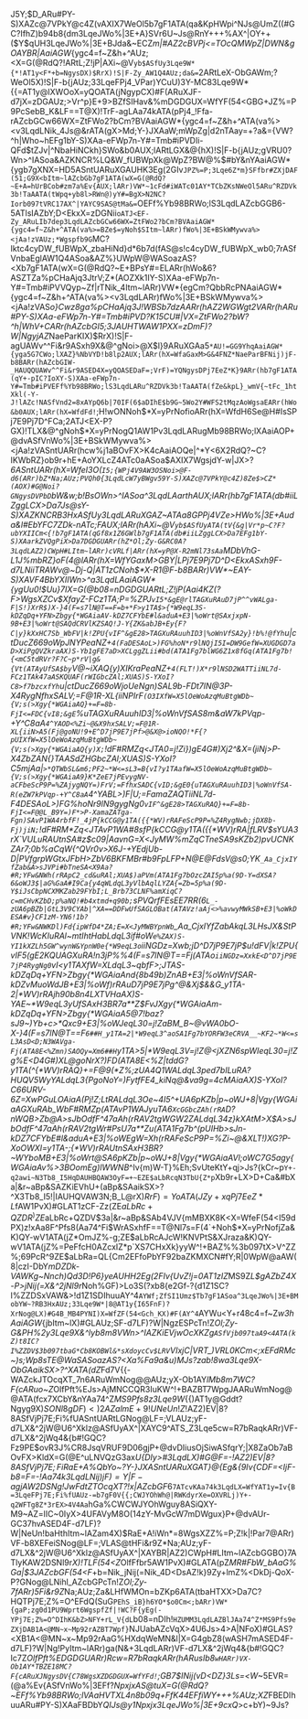J5Y;$D_ARu#PY-S)XAZc@7VPkY@c4Z(vAXIX7WeOl5b7gF1ATA(qa&KpHWpi^NJs@UmZ((#GC?IfhZ)b94b8{dm3LqeJWo%|3E+A}SVr6U~Js@RnY+++%AX^|OY++($Y$qUH3LqeJWo%|3E+BJda&~ECZ*m|#AZ2cBVPj<=TOcQMWpZ|DWN&gOAYBR|AaiAGW*{ygc4=f~Z&h+^AUz;<X=G(@RdQ?!ARtL;Z!jP|AXi~@V`yb$ASfUy3Lqe9W*{*!AT1y<F*+b=NgysDX)$RrX)!S|F-Zy_AW1Q4AUz;da&=`2ARtLeX-ObGAWm;?WeOl5X)!S|F-b{jAUz;33LqeFPj4_VPar)YCuU)3Y-MC83Lqe9W*{{=AT1y@IXWOoX=yQOATA(jNgypCX)#F(ARuXJF-d7jX=zDGAUz;>Vr^p}E+9>BZfSIHav&%mDGDGUX=WfYF(54<GBG+JZ%=P9PcSebB_K&LF==T@X)!TrF-agLAa74kATA(pPj4_!Ffa-rAZcbGCw66WX=ZtFWo2?bCm?BVAaiAGW*{ygc4=f~Z&h+^ATA(va%><v3LqdLNik_4Js@&rATA(gX>Md;Y-}JXAaW;mWpZg|d2nTAay=+?a&={VW?^h|Who~hEFg1bY-S)XAa-eFWp7n-Y#=Tmb#iPVDIi-QFd$tZJv|^NbaHiNCkh}SWo&b0AUX;lARtLGX&@{hX)!S|F-b{jAUz;gVRU0?Wn>^IASoa&AZKNCR%LQ&W_fUBWpXk@WpZ?BW@%$#bY&nYAaiAGW*{ygb7gXNX=HD5ASntUARuXGAUHK3Eg(2GIv`JPZ%=P;3Lqe6Z*m}SFfbr#ZXjDAF(51;G9X<bItm~lAZcbGb7gF1ATA(wX=G(@RdQ?~E+A=hUrBCob#zm7a%Ev{AUX;lARr)VW*~1cFd#iWATc01AY*TCbZKsNWeOl5ARu^RZDVk3b!TaAATA(tWpq+yb8l>RWn@)yY#=BgX>N2NC?Iorb097tVRC17AX^|YAYC9SAS@tMa&=`OEFf%Yb98BRWo;lS3LqdLAZcbGGB6-5ATlsIAZbY;D<EkxX=zDGNii`oATJ<EF-Zy_ARuLIb7dep3LqdLAZcbGCw66WX=ZtFWo2?bCm?BVAaiAGW*{ygc4=f~Z&h+^ATA(va%>=BZe$=yNoh$SItm~lARr)fWo%|3E+BSkWMywva%><jAa!zVAUz;*Wgspfb9G`MC?Iktc4cyDW_fUBWpX_zbaHiNd}d*6b7d(fAS@s!c4cyDW_fUBWpX_wb0;7rASfVnbaEglAW1Q4ASoa&AZ%}UWpW@WASoazAS?<Xb7gF1ATA(wX=G(@RdQ?~E+BPsY#=ELARr(hWo&6?ASZTZa%pCHaAjq3JtrV;Z*(AOZXk1IY-S)XAa-eFWp7n-Y#=Tmb#iPVVQyp~Zf|rTNik_4Itm~lARr)VW*{egCm?QbbRcPNAaiAGW*{ygc4=f~Z&h+^ATA(va%><v3LqdLARr)fWo%|3E+BSkWMywva%><jAa!zVAS*o}Cwz8ga%pCHaAjq3J!WBSb7dzAARr(hAZ2WGWgt2VARr(hARu#PY-S)XAa-eFWp7n-Y#=Tmb#iPVD?K15CU#|VX=ZtFWo2?bW?^h|WhV+CARr(hAZcbGI5;3JAUHTWAW1PXX=zDmF)?W|NgyjAZ*NaeParKIX)$RrX)!S|F-agUAWv^^Fi&r9ASxh9X&@^gNoi>@X$l}9ARuXGAa5`*AU!=GG9YhqAaiAGW*{yga5G7CWo;lXAZ}%NbVYD!b8lp2AUX;lARr(hX=WfaGaxM>G&4FNZ*NaeParBFNij)jF-b8BARr(hAZcbGIW-_HAUQQUAWv^^Fi&r9ASED4X=yQOASEDaF=;VrF)=YQNgysDPj7EeZ*K}9ARr(hb7gF1ATA(qY+-pIC?IoXY-S)XAa-eFWp7n-Y#=Tmb#iPVEFf%Yb98BRWo;lS3LqdLARu^RZDVk3b!TaAATA(fZe&kpL}_wmV{~tFc_1htXkl(-Y-J!lAZc!NASfVnd2=8xAYpQ6b|70IF(6$aDIhE$b9G~5Wo2Y#WFS2tMqzAoWgsaEARr(hWo&b0AUX;lARr(hX=WfdFd!`;H!wONNoh$*X=yPrNofioARr(hX=WfdH6Se@H#IsSPj7E9Pj7D^FCa;2ATJ<EX-P?GX)!TLX&@^gNoh$*X=yPrNogQ1AW1Pv3LqdLARugMb98BRWo;lXAaiAOP+@dvASfVnWo%|3E+BSkWMywva%><jAa!zVASntUARr(hcw%j1aBOvFX>K4cAaiAOQe|^*Y<6X2RdQ?~C?IKWbRZ}ob9r+hE+AoYXLcZ4ATc0aASoa$AXIX7WgsjdY-w|JX>?_6ASntUARr(hX=WfeI3O(`I5;{WPj4V9AW3OSNoi>@F-d6(ARr)bZ*Na;AUz;PVQh0{3LqdLcW7yBWgv59Y-S)XAZc@7VPkY@c4Z)8Ze$>CZ*(AOX)#G@Noi?GNgysDVPbD`bW&w;b!BsOWn>^IASoa^3LqdLAarthAUX;lARr(hb7gF1ATA(db#iiLZggLCX>Da7Js@*sY-S)XAZKNCRB3HxASfUy3LqdLARuXGAZ~ATAa8GPPj4V$Ze$>HWo%|3E+Auda&l#EbYFC7ZDk-nATc;FAUX;lARr(hAXi~@V`yb$ASfUyATA(tV{&g|Vr*p~C?F?ubYXIICm<{!b7gF1ATA(qGf8x1Z6GWlb7gF1ATA(db#iiLZggLCX>Da7EFg1bY-S)XAarkZVQgPiX>Da7DGDGUARr(hZ*Ol;Zy-G&RC0A?3LqdLAZ2)CWpH#LItm~lARr)cVRLf|ARr(hX=yP@X-R2mNl73sAa`MDbVhG-L1J%mbRZ}oF(4@lARr(hX=WfYGaxM>GBY|LPj7E9Pj7D^D<EkxASxh9F-d7LNiiTRAWv@~Dj-Q|AT1zCNoh$*X-R1@F-b8BARr)VW*~EAY-S)XAVF4BbYXIIWn>^a3LqdLAaiAGW*{ygUu0!$Uu}7IX=G(@b08=nDGDGUARtL;Z!jP(Aai4KZ(?F>WgsXZCv$XfayZ-FCz1TA;P=%ZPJ`vI5*&gE@rlTAGXuRAuD7jP^^vWALga-F|S!)XrR$)X-}4(F=s7lN@T==F=b+*F>y1TA$>{*W9eqL3S-kDZqDq+YFN>Zbgy{*WGAiaAV-kDZ7CFYbE#l&aduA+E3|%oWrt@SAxjxpN-9B+E3|%oWrt@SAQdCRVlKZSAQ!J-Y{ZK&abJB+Ey{F?C|y}kXxHC7Sb_WbFV|k!ZPU{vIF^&gE28>TAGXuRAuuhID3|%oWnVfSA2y}!b%!@fYh`u|ctDucZ669oWpJNYPeaN*Z+`4(FaDESAoL>)FG%hoN*r9lNQjI5I=DW9GefW=XUGDGD7aD>XiPgQVZkraAX)S-Yb1gFE7aD>XCLggZLii#bd(ATA1Fg7blWG6Z1x8fGq(ATA1Fg7b!{<mC5tdRVr?F?C~p*rV|g&{Vt(ATAyUfSA$by`V@~iXAQ{y)XIKraPeaN*Z+`4(FLT!)X*r9lNSD2WATTiiNL7d-FCz1TAk47aASKQUAF(rWIGbcZAl;XUAS)S-YXoI?C8>f7bzcxfYh`u|ctDucZ669oWjoUeNgn)SAL9b-FDt7lN@3P-X4RygNfhxSALV;=F@1R-XL{iiNPIr*F`(O3IXfW=X5lOeWoAzqMuBtgWDb~{V;s(>Xgy{*WGAiaAQ}+=F=8b-FjI<=FDC{vI8;&gE`%uTAGXuRAuuhID3|%oWnVfSAS8m&aW7kPVqp-+Y^C8aA`4^YAOD<%Zi~@&X9hxSALV;=F@1R-XL{iiN>A5(Fj@goNU!9+E^D7jP9E7jPf>@&X@>ioNQO!*F{?pUIXfW=X5lOeWoAzqMuBtgWDb~{V;s(>Xgy{*WGAiaAQ{y)X;`!dF#RM*Zq<JTA0=j!Zi})gE4G#)Xj2^&X=(jiNj>P-X4ZbZAN{}TAASdZHGbcZAl;XUAS)S-YXoI?C5mjAa|`>*QTWbSL&m6;PF2~*W<=sL3=B{vI?y1TAafW=X5lOeWoAzqMuBtgWDb~{V;s(>Xgy{*WGAiaA9}K*ZeE7jPEvygNV-aCFbeScP9P=%ZAjygNQY=)FrV;=FfhxSADC{vID;&gE0{uTAGXuRAuuhID3|%oWnVfSA-R(eZW7kPVqp-+Y^C8aA`4^YABL>)F|U;=FamaZAQTiiNL7d-F4DESAoL>)FG%hoN*r9lN9gygNg0`vIF^&gE28>TAGXuRAQ}+=F=8b-FjI<=F@@L_B9Y=)F*>P-XamaZATga-Fgn)SAvP1WA4rbfF!_4jP{kCCG@y1TA({{*WV)rRAFeScP9P=%Z4RygNwb;jDX8b-Fj)jiN;`!dF#RM*Zq<JTAvP1WA#8sfP{kCCG@y1TA({{*WV)rRA|fLRV$sYUA3rX`VULuRAUtnSA#z$_c09|AavnG=X<JyMW%mZqCTneSA9sKZb2)pvUCNKZAr7;0b%aCqW{_^QVr0v>X6J-+YEdjUb-D|PVfgrpWGtxJFbH>ZbV6BKFMBr#b9FpLFP+N@E@FdsV@s0;YK`_Aa_CjxIYfZab&A>sJVPi#bTneSA<X9Aa?#R;YFw&NWh(rRApC2_cd&uRAl;XUA$)aPVm(ATA1Fg7bOzcZAI5p%a(9D-Y=dXSA?6&oWJ3$|aG%GaA#I9Ca{y4qWLdqL3yVlbAqlLYZA{=Zb=5p%a(9D-Y$iJsCbpNCXMKZab29FYbI;L_Brb73CLNF%amXiqC?c=mCHvKZbD;p%aNQ!#b4xtmd+q90b;`sPVQrfFEsEE7RR(6`L_-zUA6pBZb|GtL3V9CYAb|^XA==DDFwUfSAGLOBat(ATAVz!aAj<>%avwyMWkSB+E3|%oWkDESA#v}CF1zM-YN6!1b?#R;YFw&NWKDl)Fd{ipWfD4*ZA;E=X<JyMWBYpnWb`_Aa_CjxIYfZabAkqL3LHsJX&StPVNK!WcKIuRAl~mtIhtHabLdqL3if#oW`e%ZAX)S-YI1kXZLh5GW^wynW&YpnW0e{*W9eqL3o`iiNGDz=Xwb;jD^D7jP9E7jP$u!dFV|k!ZPU{vIF5(gE2KQUAGXuRA!n3jP%%4(F=s7lN@T==Fj(ATAo`iiNGDz=XxkE<D^D7jP9E7jP4RygNg0`vI<y1TAXfW=XLdqL3~qbfF>;JTAS-kDZqDq+YFN>Zbgy{*WGAiaAnd{8b49b)ZnAB+E3|%oWnVfSAR-kDZvMuoWdJB+E3|%oWf)rRAuD7jP9E7jPg^@&Xj$&&G_y1TA-2|*WV)rRAjh90b8n4LXTVHaAX)S-YAE~*W9eqL3yUfSAxH3BR7a**Z$FvJXgy{*WGAiaAm-kDZqDq+YFN>Zbgy{*WGAiaA5@7!baz?sJ9~)Yb+c>*Qxc9+E3|%oWJeqL30=j!ZaBM_B~@vWA0bO-X-}4(F=s7lN@T==F`6##H_y1TA=2|*W9eqL3^aoSA1Fg7bYORFW3eCRVA__~KF2~*W<=sL3AsD<D;N3WAVga-Fj(ATA8E<%Zmn)SAOQy=Xm6##H`y1TA>5|*W9eqL3V=j!Z@<jXZN6spWIeqL30=j!Zg%E<D4G#)XL@goNrX?)FD(ATA8E<%Z|tddG?y1TA(^{*WV)rRAQ}+=F@9(*Z%;zUA4Q1WALdqL3ped7bILuRA?HUQV5WyYALdqL3{PgoNoY=)FytfFE4_kiNq@&va9g=4cMAiaAX)S-YXoI?C66URV-6Z=XwPGuLOAiaA(Pj!Z;LtRALdqL3Oe~4I5^+UA6pKZb|p~oWJ+8|Vgy{*WGAiaAGXuRAb_WbF#RM*Zp(ATAvP1WAJyuTA6`XcGGbcZAh(rRA`D?nWQB>Zb@A>sJbOdfF^47aAh(rRAV2tgWGW2ZALdqL34z}kXAtM>X$A>sJbOdfF^47aAh(rRAV2tgWr#PsU7a**Zu(ATA1Fg7b^(pUIHb>sJn-kDZ7CFYbE#l&aduA+E3|%oWEgW=Xh(rRAFeScP9P=%Zi~@&XLT!)XG?P-XoOWXI=y1TA-;{*WV)rRAUtnSAxH3BR?~WYboMB+E3|%oWrt@SA6pKZb|p~oWJ+8|Vgy{*WGAiaAVl;oWC7G5agy{*WGAiaAv%>3BOom*Eg)lWWNB_^Iv{m)W-T}%Eh;SvUteKtY+qj>Js?{kCr~p`Y+-q2awi~N3Tb8_I5HqDAUHBQAW3OyF=+~EZE$aLbRcqN3TbU{Z*p`Xb9r+LX>D+Ca&#bXa|&r~aBp&SAZKiEVhU+(aBp&SAaikSX>?^X3Tb8_I5!|IAUHQVAW3N;B_L@rX)$RrF)=YoATA(JZy+xqPj7EeZ*L$fAW1PvX)#GLAT1zCF-Zz(ZE$aLbRc+QZDR^)ZE$aLbRc+QZDV$3a|&r~aBp&SAb4VJV{mMBXK8K<X=WfeF(54<I59dPX)z!xAa8F^Pfs8(Aa74^Fi$WrASxhfF==T@Nl7s=F(4`+Noh$*X=yPrNofjZa&K)QY-wV1ATA(jZ*OmJZ%-g;ZE$aLbRcAJcW!KNVPtS&XJraza&K)QY-wV1ATA(jZ%=PeFfcH0AZcxIZ*p`XS7CHxXk}yyW^!+BAZ%%3b097tX>V^ZZ%;69PcR^9ZE$aLbRa=QL{Cm2EFfoPbYF92baZKMXCN#fY;R|0WpW@aAW(8|czI-DbY*mDZDk-VAWKg~Nnch)Qd3D!P6}yeAUHH2Eg(2FIv{UvZ!j=0AT1zIZ*MS9Z*L$gAZbZ4X-P>jNij(=X&^2jNl9r*Noh%GF)>Lo3S(?xb8{e2Gf-?{d1Z1SC?I%ZZDSxVAW&>!d1Z1SDIhuuAY^4`AYWf;ZfSI1Umz$Tb7gF1ASoa^3LqeJWo%|3E+BMobYW~?RB3HxAUz;33Lqe9W*|8@AT1y{I65FnF)?XrNog@LX)#G4B_MB4PYNI)X=WfZF(54<Gch_KX)#F(AY^4`AYWu<Y+r48c4=f~Z*w3hAaiAGW*{jbItm~lX)#GLAUz;SF-d7LF)?W|NgzESPcTn!Z*Ol;Zy-G&PH%2y3Lqe9X&^lyb8m8VWn>^IAZKiEVjwOcXKZg`ASfVjb097taA9<4ATA(kZ)t8IC?I%ZZDV$3b097tbaG*Cb8KOBWl&*sXdoycCv$LRV`*V*IxjC|VRT_)VRL0KCm<;xEFdRMc~)s;Wp8sTE@WaSASoazAS?<Xa%Fa9a&u)MJs?zab!8wa3Lqe9X-ObGAaikSX>?^XATA(dZ*Fd7V{{-WAZckJTOcqXT_7n6ARuWmNog@@AUz;yX-Ob1AY*lMb8m7WC?F{cARuo~Z*OlfPft%EJs>AjMNCCQR3IuKW^!+BAZBT7WpgJAARuWmNog@@ATA(fcx7XCbY&nYAa74^Z*MS9Pfs8z3Lqe9W*{{)AT1y@Gddt?Ngyg9X)$SONl8gDF)<)2AZalmE+9!UNeUn!Z%=P;Z!k|!Par)YB6DSIWn*+8X=G4gbZ8)Ea&K)QaA9<4Aa`hGa%CWMbaGH(bZ8(wASZBab!TaAIxjD9Y;|X8ZZ39dWMywIaA9m=ZggpKGcPA13LqeKa(N&+3LqdLX)#G@F=-$!AZ2)EV|8?8ASfVjPj7E;Fi%fUASntUARtLGNog@LF=;VLAUz;yF-d7LX&^2jW@U6^Xklz@ASfUyAX^|XAYC9^ATS_Z3Lqe5cw=R7bRaqkARr)VF-d7LX&^2jWq4&{b#!GQC?Fz9PE$ovR3J%CR8JsqVRUF9D06gjP+@dvDIiusOjSiwASfqrY;|X8ZaOb7aBOvFX>KldX=G(@E^uLNVQzG3ax*U{DIy>#3LqdLX)#G@F=-$!AZ2)EV|8?8ASfVjPj7E;Fi%fUASntUARtLeX-ObGAZam4X)$RaE+A%QbYo~?Y-}JXASntUARuXGAT}@{Eg&{9Iv{CDF=<IjF-b8=F=-$!Aa74k3LqdLNij)jF)=Y|F-agjAW2DSNg!JwFd$tZTOcqXT?!x|AZcbGF*6`7ATcvKAa74k3LqdLX=WfYAT1y=Iv{B=3LqeFPj7E;Fi%fUAUz-=b7gF0V{{;CWJYOhWh@|RWKdyrXe=OXVRLj)Y+-q2WFTg8Z*3rEX>4V4Aa`hGa%CWCWJYOhWguy8ASiQXY-M9~AZ=lIC~0IyX>4UFAVyM8O(14zY-MvGcW7mDWgux}P+@dvAUr-GC37hvASED4F-d7LF)?W|NeUn!baHthItm~lAZam4X)$RaE+A!iWn*=8WgsXZZ%=P;Z!k|!Par7@ARr)VF-b8XEFeiSNog@LF=;VLAS@tHFi&r9Z*Na;AUz;yF-d7LX&^2jW@U6^Xklz@ASfUyAX^|XAYBR|AZ2)CWpH#LItm~lAZcbGGBO}7ATlyKAW2DSNl9r*X)!TLF(54<Z*OlfFfbr5AW1PvX)#GLATA(pZ*MR#FbW_bAaG%Ga|$3JAZcbGF(54<F*+b=Nik_jNij(=Nik_4D<DsAZ!k}9Zy+lmZ%<DkDj-QoX-P?GNog@LNihl_AZcbGPcTn!Z*Ol;Zy-7fARr)5Fi&r9Z*Na;AUz;Za&LHfWMOn=bZKp6ATA(tbaHTXX>Da7C?HQTPj7E;Z%=O^EFdQ(SuG`PEhS_iB}h6YO*$o0Cm<;bARr)VW*{gaP;zg0d1PU9Wprt6WgspfZf|!WC?F{yEg(-YPj7E;Z%=O^DIhK&bZ>NFY+rL_V{dL`b08=nDIh!`HZUMM3LqdLAZBlJAa74^Z*MS9Pfs9eZXjDAB1A<@MN~x~Mp92rAZBT7Wpf}`NJUabAZcVqX>4U6Js>4>A|NFoX)#GLAS?<XB1A<@MN~x~Mp92rAaG%HXdqWeMN&l|X=G4gbZ8(wASH7mASED4F-d7LF)?W|Ng!PyItm~lARr)ga(N&+3LqdLARr)VF-d7LX&^2jWq4&{b#!GQC?Ic7Z*OlfPft%EDGDGUARr)Rcw=R7bRaqkARr(hARusIb8`wHARr)VX-Ob1AY*TBZE18MC?F{cARuXJNgysDV{C78WgsXZDGDGUX=WfYFd!`;GB7$INij(vD<DZ}3Ls=<W*~5EVR=(@a%Ev{ASfVnWo%|3EFf?*NpxjxAS@tuX=G(@RdQ?~EFf%Yb98BRWo;lVAaHVTXL4n8b09q+FfK44EFfiWY+++%AUz;XZ*FBEDIhuuARu#PY-S)XAaFBDbY*QIJs@y1Npxjx3LqeJWo%|3E+9cxQ*>c+bY)~9Js?